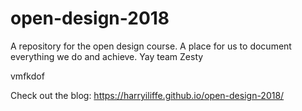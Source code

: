 # open-design-2018
A repository for the open design course. A place for us to document everything we do and achieve. Yay team Zesty

vmfkdof


Check out the blog:
https://harryiliffe.github.io/open-design-2018/
